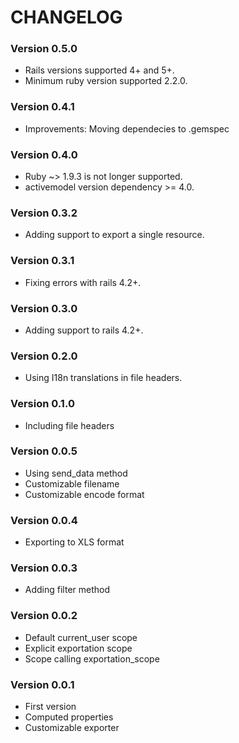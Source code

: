 # CHANGELOG

### Version 0.5.0
* Rails versions supported 4+ and 5+.
* Minimum ruby version supported 2.2.0.

### Version 0.4.1
* Improvements: Moving dependecies to .gemspec

### Version 0.4.0
* Ruby ~> 1.9.3 is not longer supported.
* activemodel version dependency >= 4.0.

### Version 0.3.2
* Adding support to export a single resource.

### Version 0.3.1
* Fixing errors with rails 4.2+.

### Version 0.3.0
* Adding support to rails 4.2+.

### Version 0.2.0
* Using I18n translations in file headers.

### Version 0.1.0
* Including file headers

### Version 0.0.5
* Using send_data method
* Customizable filename
* Customizable encode format

### Version 0.0.4
* Exporting to XLS format

### Version 0.0.3
* Adding filter method

### Version 0.0.2
* Default current_user scope
* Explicit exportation scope
* Scope calling exportation_scope

### Version 0.0.1
* First version
* Computed properties
* Customizable exporter
